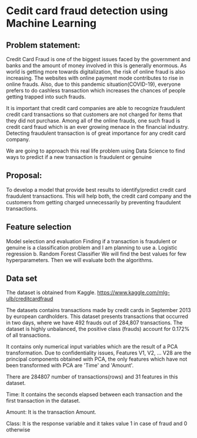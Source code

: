 # Cedit card fraud detection using Machine Learning

## Problem statement:
Credit Card Fraud is one of the biggest issues faced by the government and banks and the amount of money involved in this is generally enormous. As world is getting more towards digitalization, the risk of online fraud is also increasing. The websites with online payment mode contributes to rise in online frauds. Also, due to this pandemic situation(COVID-19), everyone prefers to do cashless transaction which increases the chances of people getting trapped into such frauds.

It is important that credit card companies are able to recognize fraudulent credit card transactions so that customers are not charged for items that they did not purchase. Among all of the online frauds, one such fraud is credit card fraud which is an ever growing menace in the financial industry. Detecting fraudulent transaction is of great importance for any credit card company.

We are going to approach this real life problem using Data Science to find ways to predict if a new transaction is fraudulent or genuine

## Proposal:
To develop a model that provide best results to identify/predict credit card fraudulent transactions. This will help both, the credit card company and the customers from getting charged unnecessarily by preventing fraudulent transactions.

## Feature selection
Model selection and evaluation
Finding if a transaction is fraudulent or genuine is a classification problem and I am planning to use a. Logistic regression b. Random Forest Classifier We will find the best values for few hyperparameters. Then we will evaluate both the algorithms.

## Data set
The dataset is obtained from Kaggle. https://www.kaggle.com/mlg-ulb/creditcardfraud

The datasets contains transactions made by credit cards in September 2013 by european cardholders. This dataset presents transactions that occurred in two days, where we have 492 frauds out of 284,807 transactions. The dataset is highly unbalanced, the positive class (frauds) account for 0.172% of all transactions.

It contains only numerical input variables which are the result of a PCA transformation. Due to confidentiality issues, Features V1, V2, … V28 are the principal components obtained with PCA, the only features which have not been transformed with PCA are 'Time' and 'Amount'.

There are 284807 number of transactions(rows) and 31 features in this dataset.

Time: It contains the seconds elapsed between each transaction and the first transaction in the dataset.

Amount: It is the transaction Amount.

Class: It is the response variable and it takes value 1 in case of fraud and 0 otherwise

